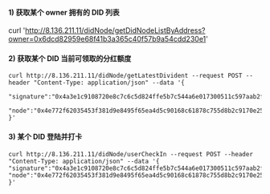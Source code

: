


#### 1) 获取某个 owner 拥有的 DID 列表

curl 'http://8.136.211.11/didNode/getDidNodeListByAddress?owner=0x6dcd82959e68f41b3a365c40f57b9a54cdd230e1'


#### 2) 获取某个 DID 当前可领取的分红额度

```shell
curl http://8.136.211.11/didNode/getLatestDivident --request POST --header "Content-Type: application/json" --data '{
    "signature":"0x4a3e1c9108720e8c7c6c5d824ffe5b7c544a6e017300511c597aab2f113610e37494e5908e364bde235dc28f902d1ce86c767cb13291aa13adcb930b5296a5f11c", 
    "node":"0x4e772f62035453f381d9e8495f65ea4d5c90168c61878c755d8b2c9170e259d2"
}'
```

#### 3) 某个 DID 登陆并打卡

```shell
curl http://8.136.211.11/didNode/userCheckIn --request POST --header "Content-Type: application/json" --data '{
"signature":"0x4a3e1c9108720e8c7c6c5d824ffe5b7c544a6e017300511c597aab2f113610e37494e5908e364bde235dc28f902d1ce86c767cb13291aa13adcb930b5296a5f11c", 
"node":"0x4e772f62035453f381d9e8495f65ea4d5c90168c61878c755d8b2c9170e259d2"
}'
```





